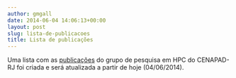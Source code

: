 ```yaml
---
author: gmgall
date: 2014-06-04 14:06:13+00:00
layout: post
slug: lista-de-publicacoes
title: Lista de publicações
---
```


Uma lista com as [publicações](/publicacoes) do grupo de pesquisa em HPC do CENAPAD-RJ foi criada e será atualizada a partir de hoje (04/06/2014).
